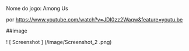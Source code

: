 Nome do jogo: Among Us

por https://www.youtube.com/watch?v=JDI0zz2Waqw&feature=youtu.be

##image

! [ Screenshot ] (/image/Screenshot_2 .png)

